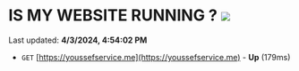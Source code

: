 # IS MY WEBSITE RUNNING ? [![](https://img.shields.io/static/v1?label=Sponsor&message=%E2%9D%A4&logo=GitHub&color=%23fe8e86)](https://github.com/sponsors/<username>)

Last updated: **4/3/2024, 4:54:02 PM**

- `GET` [https://youssefservice.me](https://youssefservice.me) - **Up** (179ms)
